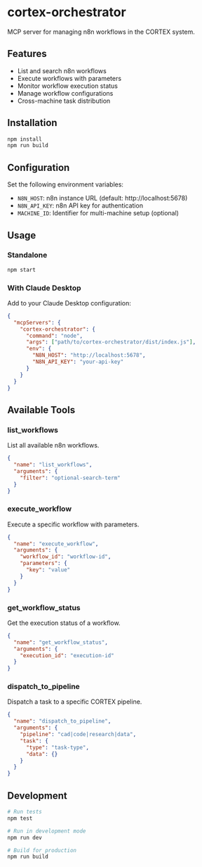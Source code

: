 # cortex-orchestrator

MCP server for managing n8n workflows in the CORTEX system.

## Features

- List and search n8n workflows
- Execute workflows with parameters
- Monitor workflow execution status
- Manage workflow configurations
- Cross-machine task distribution

## Installation

```bash
npm install
npm run build
```

## Configuration

Set the following environment variables:

- `N8N_HOST`: n8n instance URL (default: http://localhost:5678)
- `N8N_API_KEY`: n8n API key for authentication
- `MACHINE_ID`: Identifier for multi-machine setup (optional)

## Usage

### Standalone
```bash
npm start
```

### With Claude Desktop
Add to your Claude Desktop configuration:

```json
{
  "mcpServers": {
    "cortex-orchestrator": {
      "command": "node",
      "args": ["path/to/cortex-orchestrator/dist/index.js"],
      "env": {
        "N8N_HOST": "http://localhost:5678",
        "N8N_API_KEY": "your-api-key"
      }
    }
  }
}
```

## Available Tools

### list_workflows
List all available n8n workflows.

```json
{
  "name": "list_workflows",
  "arguments": {
    "filter": "optional-search-term"
  }
}
```

### execute_workflow
Execute a specific workflow with parameters.

```json
{
  "name": "execute_workflow",
  "arguments": {
    "workflow_id": "workflow-id",
    "parameters": {
      "key": "value"
    }
  }
}
```

### get_workflow_status
Get the execution status of a workflow.

```json
{
  "name": "get_workflow_status",
  "arguments": {
    "execution_id": "execution-id"
  }
}
```

### dispatch_to_pipeline
Dispatch a task to a specific CORTEX pipeline.

```json
{
  "name": "dispatch_to_pipeline",
  "arguments": {
    "pipeline": "cad|code|research|data",
    "task": {
      "type": "task-type",
      "data": {}
    }
  }
}
```

## Development

```bash
# Run tests
npm test

# Run in development mode
npm run dev

# Build for production
npm run build
```